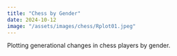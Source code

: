 ```yaml
---
title: "Chess by Gender"
date: 2024-10-12
image: "/assets/images/chess/Rplot01.jpeg"
---
```


Plotting generational changes in chess players by gender.
